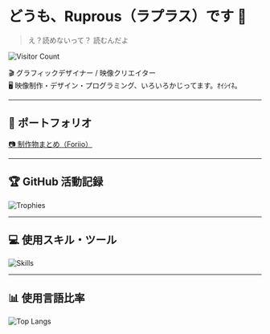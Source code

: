 # どうも、Ruprous（ラプラス）です 👋  
> え？読めないって？ 読むんだよ   

![Visitor Count](https://count.getloli.com/get/@:Ruprous)

🎬 グラフィックデザイナー / 映像クリエイター  
🖥️ 映像制作・デザイン・プログラミング、いろいろかじってます。ｵｲｼｲﾈ。

---

## 🎨 ポートフォリオ  
[📷 制作物まとめ（Foriio）](https://www.foriio.com/ruprous)

---

## 🏆 GitHub 活動記録  
![Trophies](https://github-profile-trophy.vercel.app/?username=Ruprous&rank=SSS,SS,S,AAA,AA,A,B,SECRET&column=7&theme=onedark)

---

## 💻 使用スキル・ツール  
![Skills](https://skillicons.dev/icons?i=github,ps,ai,pr,xd,ae,figma,blender,processing,python,java,cpp,github,html,css,js,vscode,mysql,docker,windows)

---

## 📊 使用言語比率  
![Top Langs](https://github-readme-stats.vercel.app/api/top-langs/?username=Ruprous&layout=compact&theme=tokyonight&langs_count=5)
